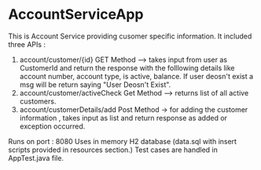 # AccountServiceApp

This is Account Service providing cusomer specific information. It included three APIs :
1) account/customer/{id} GET Method --> takes input from user as CustomerId and return the response with the folllowing details like account number, account type, is active, balance. If user deosn't exist a msg will be return saying "User Deosn't Exist".
2) account/customer/activeCheck Get Method --> returns list of all active customers.
3) account/customerDetails/add  Post Method ->  for adding the customer information , takes input as list and return response as added or exception occurred.


Runs on port : 8080
Uses in memory H2 database (data.sql with insert scripts provided in resources section.) 
Test cases are handled in AppTest.java file.
